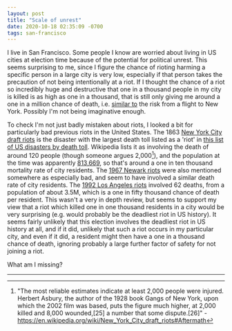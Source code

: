 ```yaml
---
layout: post
title: "Scale of unrest"
date: 2020-10-18 02:35:09 -0700
tags: san-francisco
---
```

I live in San Francisco. Some people I know are worried about living in US cities at election time because of the potential for political unrest. This seems surprising to me, since I figure the chance of rioting harming a specific person in a large city is very low, especially if that person takes the precaution of not being intentionally at a riot. If I thought the chance of a riot so incredibly huge and destructive that one in a thousand people in my city is killed is as high as one in a thousand, that is still only giving me around a one in a million chance of death, i.e. [similar to](https://en.wikipedia.org/wiki/Micromort#Travel) the risk from a flight to New York. Possibly I'm not being imaginative enough.

To check I'm not just badly mistaken about riots, I looked a bit for particularly bad previous riots in the United States. The 1863 [New York City draft riots](https://en.wikipedia.org/wiki/New_York_City_draft_riots) is the disaster with the largest death toll listed as a 'riot' in [this list of US disasters by death toll](https://en.wikipedia.org/wiki/List_of_disasters_in_the_United_States_by_death_toll). Wikipedia lists it as involving the death of around 120 people (though someone argues 2,000[^1]), and the population at the time was apparently [813,669](http://physics.bu.edu/~redner/projects/population/cities/newyork.html), so that's around a one in ten thousand mortality rate of city residents. The [1967 Newark riots](https://en.wikipedia.org/wiki/1967_Newark_riots) were also mentioned somewhere as especially bad, and seem to have involved a similar death rate of city residents. The [1992 Los Angeles riots](https://en.wikipedia.org/wiki/1992_Los_Angeles_riots) involved 62 deaths, from a population of about 3.5M, which is a one in fifty thousand chance of death per resident. This wasn't a very in depth review, but seems to support my view that a riot which killed one in one thousand residents in a city would be very surprising (e.g. would probably be the deadliest riot in US history). It seems fairly unlikely that this election involves the deadliest riot in US history at all, and if it did, unlikely that such a riot occurs in my particular city, and even if it did, a resident might then have a one in a thousand chance of death, ignoring probably a large further factor of safety for not joining a riot.

What am I missing?

---

[^1]: "The most reliable estimates indicate at least 2,000 people were injured. Herbert Asbury, the author of the 1928 book Gangs of New York, upon which the 2002 film was based, puts the figure much higher, at 2,000 killed and 8,000 wounded,[25] a number that some dispute.[26]" -  https://en.wikipedia.org/wiki/New_York_City_draft_riots#Aftermath
